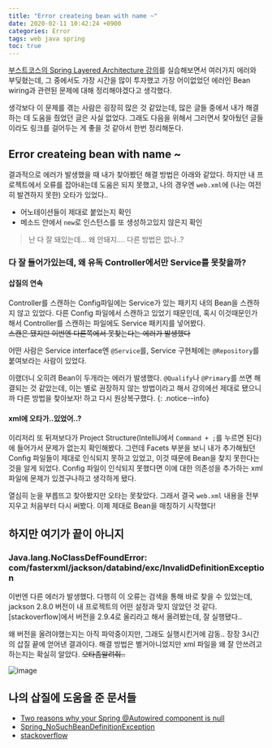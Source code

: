```yaml
---
title: "Error createing bean with name ~"
date: 2020-02-11 10:42:24 +0900
categories: Error
tags: web java spring
toc: true
---
```


[부스트코스의 Spring Layered Architecture 강의](https://www.edwith.org/boostcourse-web/lecture/16772/)를 실습해보면서 여러가지 에러와 부딪혔는데, 그 중에서도 가장 시간을 많이 투자했고 가장 어이없었던 에러인 Bean wiring과 관련된 문제에 대해 정리해야겠다고 생각했다. 

생각보다 이 문제를 겪는 사람은 굉장히 많은 것 같았는데, 많은 글들 중에서 내가 해결하는 데 도움을 줬었던 글은 사실 없었다. 그래도 다음을 위해서 그러면서 찾아뒀던 글들이라도 링크를 걸어두는 게 좋을 것 같아서 한번 정리해둔다. 

## Error createing bean with name ~
결과적으로 에러가 발생했을 때 내가 찾아봤던 해결 방법은 아래와 같았다. 하지만 내 프로젝트에서 오류를 잡아내는데 도움은 되지 못했고, 나의 경우엔 `web.xml`에 (나는 여전히 발견하지 못한) 오타가 있었다..
- 어노테이션들이 제대로 붙었는지 확인
- 메소드 안에서 `new`로 인스턴스를 또 생성하고있지 않은지 확인

> 난 다 잘 돼있는데... 왜 안돼지.... 다른 방법은 없나..?

### 다 잘 들어가있는데, 왜 유독 Controller에서만 Service를 못찾을까?
#### 삽질의 연속
Controller를 스캔하는 Config파일에는 Service가 있는 패키지 내의 Bean을 스캔하지 않고 있었다. 다른 Config 파일에서 스캔하고 있었기 때문인데, 혹시 이것때문인가 해서 Controller를 스캔하는 파일에도 Service 패키지를 넣어봤다.   
~~스캔은 됐지만 이번엔 다른쪽에서 못찾는다는 에러가 발생했다~~

어떤 사람은 Service interface엔 `@Service`를, Service 구현체에는 `@Repository`를 붙여보라는 사람이 있었다. 

이랬더니 오히려 Bean이 두개라는 에러가 발생했다. `@Qualify`나 `@Primary`를 쓰면 해결되는 것 같았는데, 이는 별로 권장하지 않는 방법이라고 해서 강의에선 제대로 됐으니까 다른 방법을 찾아보자! 하고 다시 원상복구했다.
{: .notice--info}

#### xml에 오타가..있었어..?
이리저리 또 뒤져보다가 Project Structure(IntelliJ에서 `Command + ;`를 누르면 된다)에 들어가서 문제가 없는지 확인해봤다. 그런데 Facets 부분을 보니 내가 추가해뒀던 Config 파일들이 제대로 인식되지 못하고 있었고, 이것 때문에 Bean을 찾지 못한다는 것을 알게 되었다. Config 파일이 인식되지 못했다면 이에 대한 의존성을 추가하는 xml파일에 문제가 있겠구나하고 생각하게 됐다. 

열심히 눈을 부릅뜨고 찾아봤지만 오타는 못찾았다. 그래서 결국 `web.xml` 내용을 전부 지우고 처음부터 다시 써봤다. 이제 제대로 Bean을 매칭하기 시작했다! 

## 하지만 여기가 끝이 아니지
### Java.lang.NoClassDefFoundError: com/fasterxml/jackson/databind/exc/InvalidDefinitionException

이번엔 다른 에러가 발생했다. 다행히 이 오류는 검색을 통해 바로 찾을 수 있었는데, jackson 2.8.0 버전이 내 프로젝트의 어떤 설정과 맞지 않았던 것 같다. [stackoverflow]에서 버전을 2.9.4로 올리라고 해서 올려봤는데, 잘 실행됐다.. 

왜 버전을 올려야했는지는 아직 파악중이지만, 그래도 실행시킨거에 감동.. 장장 3시간의 삽질 끝에 얻어낸 결과이다. 해결 방법은 별거아니었지만 xml 파일을 왜 잘 안쓰려고 하는지는 확실히 알았다. ~~오타좀알려줘..~~

![image](https://user-images.githubusercontent.com/42017052/74296906-904bd000-4d88-11ea-913d-8abc4a7313ef.png)

## 나의 삽질에 도움을 준 문서들
- [Two reasons why your Spring @Autowired component is null](https://www.moreofless.co.uk/spring-mvc-java-autowired-component-null-repository-service/)
- [Spring_NoSuchBeanDefinitionException](https://www.baeldung.com/spring-nosuchbeandefinitionexception)
- [stackoverflow](https://stackoverflow.com/questions/44718345/java-lang-noclassdeffounderror-com-fasterxml-jackson-databind-exc-invaliddefini)